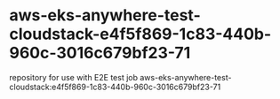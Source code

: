 # aws-eks-anywhere-test-cloudstack-e4f5f869-1c83-440b-960c-3016c679bf23-71
repository for use with E2E test job aws-eks-anywhere-test-cloudstack:e4f5f869-1c83-440b-960c-3016c679bf23-71
